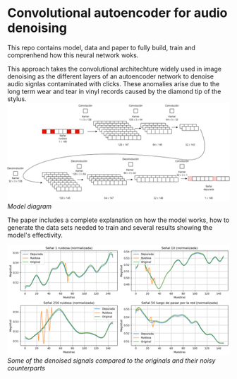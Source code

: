 # Convolutional autoencoder for audio denoising

This repo contains model, data and paper to fully build, train and comprenhend how this neural network woks.

This approach takes the convolutional architechture widely used in image denoising as the different layers of an autoencoder network to denoise audio signlas contaminated with clicks. These anomalies arise due to the long term wear and tear in vinyl records caused by the diamond tip of the stylus. 
![Alt text](images/auto_conv.png)
*Model diagram*

The paper includes a complete explanation on how the model works, how to generate the data sets needed to train and several results showing the model's effectivity.

![Alt text](images/asd.png)
*Some of the denoised signals compared to the originals and their noisy counterparts*
